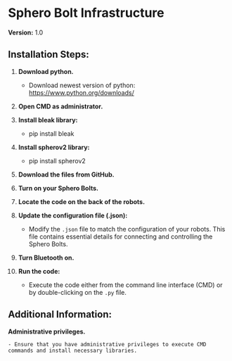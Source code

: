 # Sphero Bolt Infrastructure

**Version:** 1.0

## Installation Steps:

1. **Download python.**
    - Download newest version of python: https://www.python.org/downloads/
3. **Open CMD as administrator.**
   
4. **Install bleak library:** 
    - pip install bleak
5. **Install spherov2 library:** 
    - pip install spherov2
6. **Download the files from GitHub.**

7. **Turn on your Sphero Bolts.**

8. **Locate the code on the back of the robots.**

9. **Update the configuration file (.json):**
    - Modify the `.json` file to match the configuration of your robots. This file contains essential details for connecting and controlling the Sphero Bolts.

9. **Turn Bluetooth on.**

10. **Run the code:**
    - Execute the code either from the command line interface (CMD) or by double-clicking on the `.py` file.

## Additional Information:

**Administrative privileges.**

    - Ensure that you have administrative privileges to execute CMD commands and install necessary libraries.
